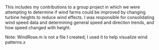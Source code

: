 This includes my contributions to a group project in which we were attempting to determine if wind farms could be improved by changing turbine heights to reduce wind effects. I was responsible for consolidating wind speed data and determining general speed and direction trends, and how speed changed with height.

Note: WindRose.m is not a file I created; I used it to help visualize wind patterns.x
